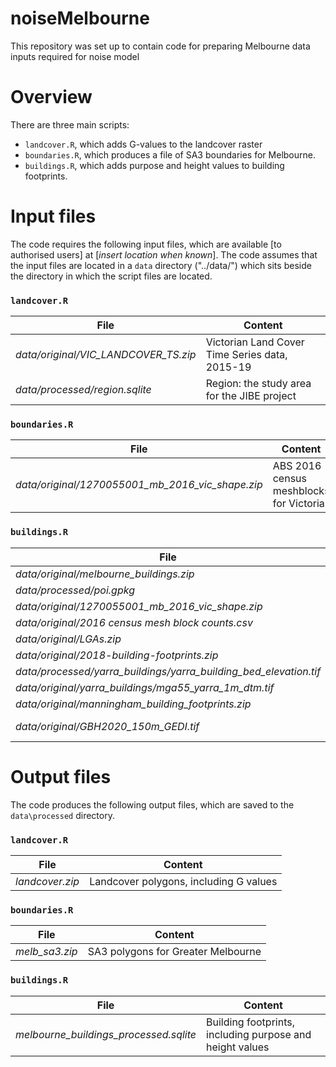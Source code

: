 # noiseMelbourne
This repository was set up to contain code for preparing Melbourne data inputs required for noise model

# Overview
There are three main scripts:
- `landcover.R`, which adds G-values to the landcover raster
- `boundaries.R`, which produces a file of SA3 boundaries for Melbourne.
- `buildings.R`, which adds purpose and height values to building footprints.

# Input files
The code requires the following input files, which are available [to authorised users] at [*insert location when known*].  The code assumes that the input files are located in a `data` directory ("../data/") which sits beside the directory in which the script files are located.

### `landcover.R`

| File               | Content                                                  |
|--------------------|----------------------------------------------------------|
|*data/original/VIC_LANDCOVER_TS.zip* | Victorian Land Cover Time Series data, 2015-19 |
|*data/processed/region.sqlite* | Region: the study area for the JIBE project    |


### `boundaries.R`

| File               | Content                                                  |
|--------------------|----------------------------------------------------------|
|*data/original/1270055001_mb_2016_vic_shape.zip* | ABS 2016 census meshblocks for Victoria |


### `buildings.R`

| File               | Content                                                  |
|--------------------|----------------------------------------------------------|
|*data/original/melbourne_buildings.zip* | Melbourne building footprints from Overture Maps |
|*data/processed/poi.gpkg* | Locations of points of interest                    |
|*data/original/1270055001_mb_2016_vic_shape.zip* | ABS 2016 census meshblocks for Victoria |
|*data/original/2016 census mesh block counts.csv* | ABS 2016 census meshblock population and dwelling counts |
|*data/original/LGAs.zip* | Local government areas for Victoria                 | 
|*data/original/2018-building-footprints.zip* | Footprints for buildings in the City of Melbourne |
|*data/processed/yarra_buildings/yarra_building_bed_elevation.tif* | Elevation of buildings in the City of Yarra |
|*data/original/yarra_buildings/mga55_yarra_1m_dtm.tif* | Digital elevation model for the City of Yarra |
|*data/original/manningham_building_footprints.zip* | Footprints for buildings in the City of Manningham |
|*data/original/GBH2020_150m_GEDI.tif* | Global building footprints as of 2020 from Ma et al, https://figshare.com/articles/dataset/2020_150__/25729248/6* |



# Output files
The code produces the following output files, which are saved to the `data\processed` directory.

### `landcover.R`
| File               | Content                                                  |
|--------------------|----------------------------------------------------------|
|*landcover.zip*     |Landcover polygons, including G values                    |

### `boundaries.R`
| File               | Content                                                  |
|--------------------|----------------------------------------------------------|
|*melb_sa3.zip*      |SA3 polygons for Greater Melbourne                        |

### `buildings.R`
| File               | Content                                                  |
|--------------------|----------------------------------------------------------|
|*melbourne_buildings_processed.sqlite* |Building footprints, including purpose and height values |

